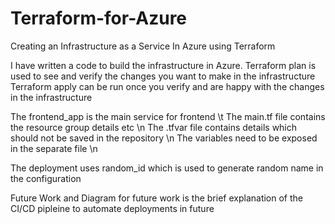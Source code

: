 # Terraform-for-Azure
Creating an Infrastructure as a Service In Azure using Terraform

I have written a code to build the infrastructure in Azure.
Terraform plan is used to see and verify the changes you want to make in the infrastructure
Terraform apply can be run once you verify and are happy with the changes in the infrastructure

The frontend_app is the main service for frontend \t
The main.tf file contains the resource group details etc \n
The .tfvar file contains details which should not be saved in the repository \n
The variables need to be exposed in the separate file \n

The deployment uses random_id which is used to generate random name in the configuration

Future Work and Diagram for future work is the brief explanation of the CI/CD pipleine to automate deployments in future
